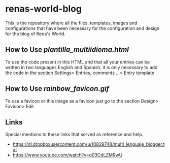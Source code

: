 # renas-world-blog


This is the repository where all the files, templates, images and configurations that have been necessary for the configuration and design for the blog of Rena's World.

## How to Use *plantilla_multiidioma.html*

To use the code present in this HTML and that all your entries can be written in two languages English and Spanish, it is only necessary to add the code in the section Settings> Entries, comments ...> Entry template

## How to Use *rainbow_favicon.gif*

To use a favicon or this image as a favicon just go to the section Design> Favicon> Edit

## Links

Special mentions to these links that served as reference and help.
* https://dl.dropboxusercontent.com/u/10829748/multi_lenguaje_blogger.txt
* https://www.youtube.com/watch?v=q03CdLZMRwU
